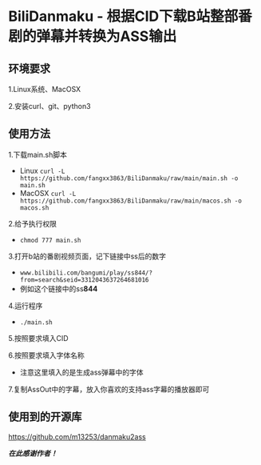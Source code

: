 # BiliDanmaku - 根据CID下载B站整部番剧的弹幕并转换为ASS输出
## 环境要求
1.Linux系统、MacOSX

2.安装curl、git、python3
## 使用方法
1.下载main.sh脚本
  - Linux ```curl -L https://github.com/fangxx3863/BiliDanmaku/raw/main/main.sh -o main.sh```
  - MacOSX ```curl -L https://github.com/fangxx3863/BiliDanmaku/raw/main/macos.sh -o macos.sh```
  
2.给予执行权限
  - ```chmod 777 main.sh```
  
3.打开b站的番剧视频页面，记下链接中ss后的数字
  - ```www.bilibili.com/bangumi/play/ss844/?from=search&seid=3312043637264681016```
  - 例如这个链接中的ss**844** 

4.运行程序
  - ```./main.sh```
  
5.按照要求填入CID

6.按照要求填入字体名称
  - 注意这里填入的是生成ass弹幕中的字体

7.复制AssOut中的字幕，放入你喜欢的支持ass字幕的播放器即可

## 使用到的开源库
https://github.com/m13253/danmaku2ass

***在此感谢作者！***
